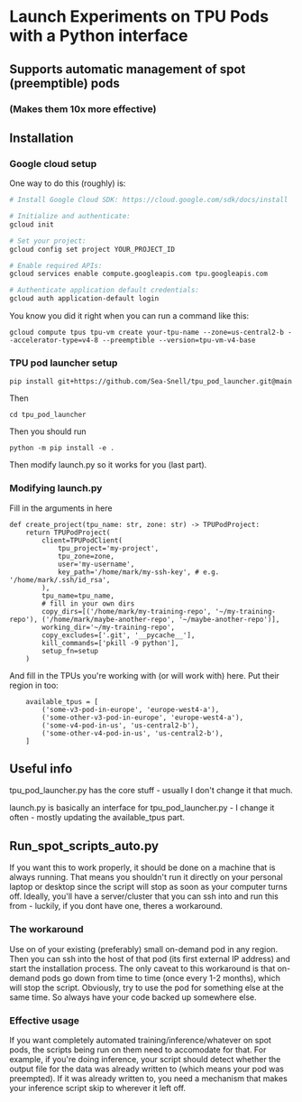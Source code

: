 # Launch Experiments on TPU Pods with a Python interface

## Supports automatic management of spot (preemptible) pods
### (Makes them 10x more effective)

## Installation

### Google cloud setup
One way to do this (roughly) is:
```bash
# Install Google Cloud SDK: https://cloud.google.com/sdk/docs/install

# Initialize and authenticate:
gcloud init

# Set your project:
gcloud config set project YOUR_PROJECT_ID

# Enable required APIs:
gcloud services enable compute.googleapis.com tpu.googleapis.com

# Authenticate application default credentials:
gcloud auth application-default login
```
You know you did it right when you can run a command like this:
```
gcloud compute tpus tpu-vm create your-tpu-name --zone=us-central2-b --accelerator-type=v4-8 --preemptible --version=tpu-vm-v4-base
```


### TPU pod launcher setup
```
pip install git+https://github.com/Sea-Snell/tpu_pod_launcher.git@main
```
Then
```
cd tpu_pod_launcher
```
Then you should run 
```
python -m pip install -e .
```
Then modify launch.py so it works for you (last part).

### Modifying launch.py

Fill in the arguments in here
```
def create_project(tpu_name: str, zone: str) -> TPUPodProject:
    return TPUPodProject(
        client=TPUPodClient(
            tpu_project='my-project',
            tpu_zone=zone,
            user='my-username', 
            key_path='/home/mark/my-ssh-key', # e.g. '/home/mark/.ssh/id_rsa',
        ),
        tpu_name=tpu_name,
        # fill in your own dirs
        copy_dirs=[('/home/mark/my-training-repo', '~/my-training-repo'), ('/home/mark/maybe-another-repo', '~/maybe-another-repo')],
        working_dir='~/my-training-repo',
        copy_excludes=['.git', '__pycache__'],
        kill_commands=['pkill -9 python'],
        setup_fn=setup
    )
```
And fill in the TPUs you're working with (or will work with) here. Put their region in too:
```
    available_tpus = [
        ('some-v3-pod-in-europe', 'europe-west4-a'),
        ('some-other-v3-pod-in-europe', 'europe-west4-a'),
        ('some-v4-pod-in-us', 'us-central2-b'), 
        ('some-other-v4-pod-in-us', 'us-central2-b'),
    ]
```

## Useful info

tpu_pod_launcher.py has the core stuff - usually I don't change it that much.

launch.py is basically an interface for tpu_pod_launcher.py - I change it often - mostly updating the available_tpus part.

## Run_spot_scripts_auto.py

If you want this to work properly, it should be done on a machine that is always running. That means you shouldn't run it directly on your personal laptop or desktop since the script will stop as soon as your computer turns off. Ideally, you'll have a server/cluster that you can ssh into and run this from - luckily, if you dont have one, theres a workaround.

### The workaround

Use on of your existing (preferably) small on-demand pod in any region. Then you can ssh into the host of that pod (its first external IP address) and start the installation process. The only caveat to this workaround is that on-demand pods go down from time to time (once every 1-2 months), which will stop the script. Obviously, try to use the pod for something else at the same time. So always have your code backed up somewhere else.

### Effective usage

If you want completely automated training/inference/whatever on spot pods, the scripts being run on them need to accomodate for that. For example, if you're doing inference, your script should detect whether the output file for the data was already written to (which means your pod was preempted). If it was already written to, you need a mechanism that makes your inference script skip to wherever it left off.
